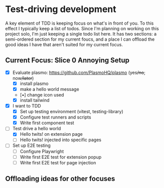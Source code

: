 # Test-driving development

A key element of TDD is keeping focus on what's in front of you. To this effect I typically keep a list of todos. Since I'm planning on working on this project solo, I'm just keeping a single todo list here. It has two sections: a semi-ordered section for my current foucs, and a place I can offload the good ideas I have that aren't suited for my current focus.

## Current Focus: Slice 0 Annoying Setup

- [x] Evaluate plasmo: https://github.com/PlasmoHQ/plasmo (yes~~/no~~; now~~/later~~)
  - [x] install plasmo
  - [x] make a hello world message
  - [•] change icon used
  - [x] install tailwind
- [x] I want to TDD
  - [x] Set up testing environment (vitest, testing-library)
  - [x] Configure test runners and scripts
  - [x] Write first component test
- [ ] Test drive a hello world
  - [x] Hello twits! on extension page
  - [ ] Hello twits! injected into specific pages
- [ ] Set up E2E testing
  - [ ] Configure Playwright
  - [ ] Write first E2E test for extension popup
  - [ ] Write first E2E test for page injection

## Offloading ideas for other focuses
